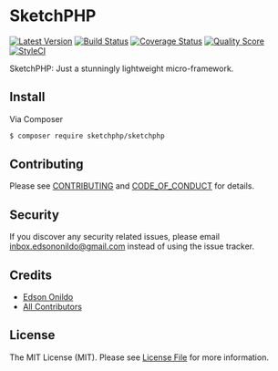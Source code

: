 # SketchPHP

[![Latest Version][ico-version]][link-version]
[![Build Status][ico-travis]][link-travis]
[![Coverage Status][ico-scrutinizer]][link-scrutinizer]
[![Quality Score][ico-code-quality]][link-code-quality]
[![StyleCI][ico-styleci]][link-styleci]

SketchPHP: Just a stunningly lightweight micro-framework.

## Install

Via Composer

``` sh
$ composer require sketchphp/sketchphp
```

## Contributing

Please see [CONTRIBUTING](CONTRIBUTING.md) and [CODE_OF_CONDUCT](CODE_OF_CONDUCT.md) for details.

## Security

If you discover any security related issues, please email inbox.edsononildo@gmail.com instead of using the issue tracker.

## Credits

- [Edson Onildo][link-author]
- [All Contributors][link-contributors]

## License

The MIT License (MIT). Please see [License File](LICENSE.md) for more information.

[ico-version]: https://img.shields.io/github/release/EdsonOnildoJR/SketchPHP.svg?style=flat-square
[ico-travis]: https://img.shields.io/travis/EdsonOnildoJR/SketchPHP/master.svg?style=flat-square
[ico-scrutinizer]: https://img.shields.io/scrutinizer/coverage/g/EdsonOnildoJR/SketchPHP.svg?style=flat-square
[ico-code-quality]: https://img.shields.io/scrutinizer/g/EdsonOnildoJR/SketchPHP.svg?style=flat-square
[ico-styleci]: https://styleci.io/repos/{styleci}/shield?branch=master

[link-version]:https://github.com/EdsonOnildoJR/SketchPHP/releases
[link-travis]: https://travis-ci.org/EdsonOnildoJR/SketchPHP
[link-scrutinizer]: https://scrutinizer-ci.com/g/EdsonOnildoJR/SketchPHP/code-structure
[link-code-quality]: https://scrutinizer-ci.com/g/EdsonOnildoJR/SketchPHP
[link-styleci]: https://styleci.io/repos/124528765
[link-author]: https://github.com/EdsonOnildoJR
[link-contributors]: https://github.com/EdsonOnildoJR/SketchPHP/contributors
